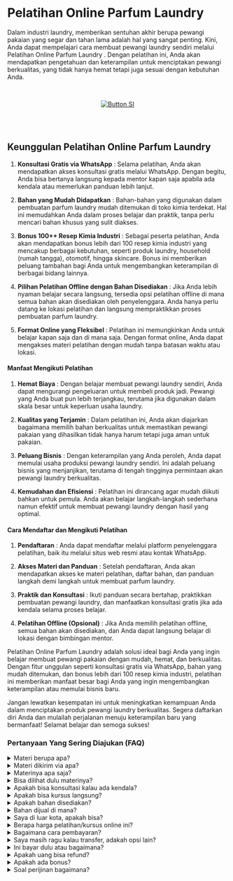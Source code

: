 # Pelatihan Online Parfum Laundry

Dalam industri laundry, memberikan sentuhan akhir berupa pewangi pakaian yang segar dan tahan lama adalah hal yang sangat penting. Kini, Anda dapat mempelajari cara membuat pewangi laundry sendiri melalui Pelatihan Online Parfum Laundry . Dengan pelatihan ini, Anda akan mendapatkan pengetahuan dan keterampilan untuk menciptakan pewangi berkualitas, yang tidak hanya hemat tetapi juga sesuai dengan kebutuhan Anda. 

<br>

<div align = center>
    
[![Button SI]][Link SI]

<br>
<br>
</div>

## Keunggulan Pelatihan Online Parfum Laundry

1. **Konsultasi Gratis via WhatsApp** :
Selama pelatihan, Anda akan mendapatkan akses konsultasi gratis melalui WhatsApp. Dengan begitu, Anda bisa bertanya langsung kepada mentor kapan saja apabila ada kendala atau memerlukan panduan lebih lanjut.

2. **Bahan yang Mudah Didapatkan** :
Bahan-bahan yang digunakan dalam pembuatan parfum laundry mudah ditemukan di toko kimia terdekat. Hal ini memudahkan Anda dalam proses belajar dan praktik, tanpa perlu mencari bahan khusus yang sulit diakses.

3. **Bonus 100++ Resep Kimia Industri** :
Sebagai peserta pelatihan, Anda akan mendapatkan bonus lebih dari 100 resep kimia industri yang mencakup berbagai kebutuhan, seperti produk laundry, household (rumah tangga), otomotif, hingga skincare. Bonus ini memberikan peluang tambahan bagi Anda untuk mengembangkan keterampilan di berbagai bidang lainnya.

4. **Pilihan Pelatihan Offline dengan Bahan Disediakan** :
Jika Anda lebih nyaman belajar secara langsung, tersedia opsi pelatihan offline di mana semua bahan akan disediakan oleh penyelenggara. Anda hanya perlu datang ke lokasi pelatihan dan langsung mempraktikkan proses pembuatan parfum laundry.

5. **Format Online yang Fleksibel** :
Pelatihan ini memungkinkan Anda untuk belajar kapan saja dan di mana saja. Dengan format online, Anda dapat mengakses materi pelatihan dengan mudah tanpa batasan waktu atau lokasi.


#### Manfaat Mengikuti Pelatihan

1. **Hemat Biaya** :
Dengan belajar membuat pewangi laundry sendiri, Anda dapat mengurangi pengeluaran untuk membeli produk jadi. Pewangi yang Anda buat pun lebih terjangkau, terutama jika digunakan dalam skala besar untuk keperluan usaha laundry.

2. **Kualitas yang Terjamin** :
Dalam pelatihan ini, Anda akan diajarkan bagaimana memilih bahan berkualitas untuk memastikan pewangi pakaian yang dihasilkan tidak hanya harum tetapi juga aman untuk pakaian.

3. **Peluang Bisnis** :
Dengan keterampilan yang Anda peroleh, Anda dapat memulai usaha produksi pewangi laundry sendiri. Ini adalah peluang bisnis yang menjanjikan, terutama di tengah tingginya permintaan akan pewangi laundry berkualitas.

4. **Kemudahan dan Efisiensi** :
Pelatihan ini dirancang agar mudah diikuti bahkan untuk pemula. Anda akan belajar langkah-langkah sederhana namun efektif untuk membuat pewangi laundry dengan hasil yang optimal.


#### Cara Mendaftar dan Mengikuti Pelatihan

1. **Pendaftaran** :
Anda dapat mendaftar melalui platform penyelenggara pelatihan, baik itu melalui situs web resmi atau kontak WhatsApp.

2. **Akses Materi dan Panduan** :
Setelah pendaftaran, Anda akan mendapatkan akses ke materi pelatihan, daftar bahan, dan panduan langkah demi langkah untuk membuat parfum laundry.

3. **Praktik dan Konsultasi** :
Ikuti panduan secara bertahap, praktikkan pembuatan pewangi laundry, dan manfaatkan konsultasi gratis jika ada kendala selama proses belajar.

4. **Pelatihan Offline (Opsional)** :
Jika Anda memilih pelatihan offline, semua bahan akan disediakan, dan Anda dapat langsung belajar di lokasi dengan bimbingan mentor.



Pelatihan Online Parfum Laundry adalah solusi ideal bagi Anda yang ingin belajar membuat pewangi pakaian dengan mudah, hemat, dan berkualitas. Dengan fitur unggulan seperti konsultasi gratis via WhatsApp, bahan yang mudah ditemukan, dan bonus lebih dari 100 resep kimia industri, pelatihan ini memberikan manfaat besar bagi Anda yang ingin mengembangkan keterampilan atau memulai bisnis baru.

Jangan lewatkan kesempatan ini untuk meningkatkan kemampuan Anda dalam menciptakan produk pewangi laundry berkualitas. Segera daftarkan diri Anda dan mulailah perjalanan menuju keterampilan baru yang bermanfaat! Selamat belajar dan semoga sukses!

### Pertanyaan Yang Sering Diajukan (FAQ)
<details>
<summary>Materi berupa apa?</summary>
Materi berupa file video dan teks.
</details>
<details>
<summary>Materi dikirim via apa?</summary>
Materi dikirim via Whatsapp atau email.
</details>
<details>
<summary>Materinya apa saja?</summary>
Materi sesuai dengan judul dan deskripsi.
</details>
<details>
<summary>Bisa dilihat dulu materinya?</summary>
Sudah dijelaskan materi sesuai dengan judul dan deskripsi. Kalau Anda ingin tahu resep lengkap, Anda transaksi dulu baru diberikan materi. 
</details>
<details>
<summary>Apakah bisa konsultasi kalau ada kendala?</summary>
Bisa nanti via Whatsapp terkait materi yang diikuti.
</details>
<details>
<summary>Apakah bisa kursus langsung?</summary>
Bisa. Anda bisa ke Workshop di Jakarta, Bogor, atau Purwokerto.
</details>
<details>
<summary>Apakah bahan disediakan?</summary>
Iya bila ikuti kursus langsung (offline). Bahan dan hasil praktek nanti bisa dibawa pulang
</details>
<details>
<summary>Bahan dijual di mana?</summary>
Bahan bisa dibeli di toko kimia terdekat atau via marketplace.
</details>
<details>
<summary>Saya di luar kota, apakah bisa?</summary>
Anda bisa mengikuti via online atau datang ke workshop. Kami bisa juga datang ke lokasi Anda. Kursus pelatihan ini juga bisa diajarkan online di kota atau kabupaten berikut:
Banda Aceh, Bener Meriah, Bireun, Gayo Lues, Langsa, Lhokseumawe, Nagan Raya, Pidie, Sabang, Simeulue, Subulussalam, Badung, Bangli, Buleleng, Denpasar, Gianyar, Jembrana, Karangasem, Klungkung, Tabanan, Cilegon, Lebak, Pandeglang, Serang, Tangerang, Bengkulu, Kaur, Kepahiang, Lebong, Mukomuko, Rejang Lebong, Seluma, Bantul, Gunungkidul, Kulon Progo, Sleman, Yogyakarta, Jakarta, Kepulauan Seribu, Boalemo, Bone Bolango, Gorontalo, Pohuwato, Batanghari, Bungo, Jambi, Kerinci, Merangin, Muaro Jambi, Sarolangun, Sungai Penuh, Tanjung Jabung, Tebo, Bandung, Banjar, Bekasi, Bogor, Ciamis, Cimahi, Cirebon, Depok, Garut, Indramayu, Karawang, Kuningan, Majalengka, Pangandaran, Purwakarta, Subang, Sukabumi, Sumedang, Tasikmalaya, Banjarnegara, Banyumas, Batang, Blora, Boyolali, Brebes, Cilacap, Demak, Grobogan, Jepara, Karanganyar, Kebumen, Kendal, Klaten, Kudus, Magelang, Pati, Pekalongan, Pemalang, Purbalingga, Purworejo, Rembang, Salatiga, Semarang, Sukoharjo, Surakarta (Solo), Tegal, Temanggung, Wonogiri, Wonosobo, Bangkalan, Banyuwangi, Batu, Blitar, Bojonegoro, Bondowoso, Gresik, Jember, Jombang, Kediri, Lamongan, Lumajang, Madiun, Magetan, Malang, Mojokerto, Nganjuk, Ngawi, Pacitan, Pamekasan, Pasuruan, Ponorogo, Probolinggo, Sampang, Sidoarjo, Situbondao, Sumenep, Surabaya, Trenggalek, Tuban, Tulungagung, Bengkayang, Kapuas Hulu, Kayong Utara, Ketapang, Kubu Raya, Landak, Melawi, Mempawah, Pontianak, Sambas, Sanggau, Sekadau, Singkaawang, Sintang, Balangan, Banjar, Banjarbaru, Banjarmasin, Barito Kuala, Hulu Sungai, Kotabaru, Tabalang, Tanah Bumbu, Tanah Laut, Tapin, Barito, Gunung Mas, Kapuas, Katingan, Kotawaringin, Lamandau, Murung Raya, Palangka Raya, Pulau Pisau, Seruyan, Sukamara, Balikpapan, Berau, Bontang, Kutai, Kutai Kartanegara, Mahakam Ulu, Paser, Penajam paser Utara, Samarinda, Bulungan, Malinau, Nunukan, Tana Tidung, Tarakan, Bangka, Belitung, Pangkalpinang, Batam, Bintan, Karimun, Anambas, Lingga, Natuna, Tanjungpinang, Bandar Lampung, Lampung, Mesuji, Metro, Pesawaran, Pesisir Barat, Pringsewu, Tanggamus, Tulang Bawang, Way Kanan, Ambon, Buru, Aru, Tanimbar, Maluku, Seram, Tual, Halmahera, Sula, Morotai, Taliabu, Ternate, Tidore, Bima, Dompu, Lombok, Mataram, Sumbawa, Alor, Belu, Ende, Flores, Kupang, Lembata, Malaka, Manggarai, Nagekeo, Ngada, Rote Ndao, Sabu Raijua, Sikka, Sumba, Timor, Jayapura, Keerom, Yapen. Raya, Mamberamo Raya, Sarmi, Supiori, Waropen, Fakfak, Kaimana, Monokwari, Arfak, Bintuni, Wondama, Maybrat, Raja Ampat, Sorong, Tambrauw, Jayawijaya, Lanny Jaya, Nduga, Bintang, Tolikara, Yahukimo, Yalimo, Asmat, Boven Digoel, Mappi, Merauke, Deiyai, Dogiyai, Intan Jaya, Mimika, Nabire, Paniai, Puncak, Bengkalis, Dumai, Indragiri, Kampar, Meranti, Kuantan Singingi, Pekanbaru, Pelalawan, Rokan Hilir, Rokan Hulu, Siak, Majene, Mamasa, Mamuju, Pasangkayu, Polewali Mandar, Bantaeng, Barru, Bone, Bulukumba, Enrekang, Gowa, Janeponto, Selayar, Luwu, Makassar, Maros, Palopo, Pangkajene Dan Kepulauan, Parepare, Pinrang, Sidenreng Rappang, Sinjai, Soppeng, Takalar, Tana Toraja, Toraja, Wajo, Banggai, Buol, Donggala, Morowali, Palu, Parigi Moutong, Poso, Sogi, Tojo Una Una, Tolitoli, Baubau, Bombana, Buton, Kendari, Kolaka, Konawe, Muna, Wakatobi, Bitung, Bolaang Mongondow, Sangihe, Siau Tagulandang Biaro, Kotamobagu, Manado, Minahasa, Tomohon, Agam, Bukittinggi, Dharmasraya, Mentawai, Lima Puluh Kota, Padang, Padang Panjang, Padang Pariaman, Pariaman, Pasaman, Paykumbuh, Pesisir Selatan, Sawahlunto, Sijunjung, Solok, Tanah Datar, Banyuasin, Empat Lawang, Lahat, Lubuklinggau, Muara Enim, Musi Banyuasin, Musi Rawas, Ogan Ilir, Ogan Komering Ilir, Ogan Komering Ulu, Pagaralam, Palembang, Penukal Abab Lematang Ilir, Prabumulih, Asahan, Batu Bara, Binjai, Dairi, Deli Serdang, Gunungsitoli, Humbang Hasundutan, Karo, Labuhanbatu, Langkat, Mandailing Natal, Medan, Nias, Padang Lawas, Padangsidimpuan, Pematangsiantar, Pakpak Bharat, Samosir, Serdang Bedagai, Sibolga, Simalungun, Tanjungbalai, Tapanuli, Tebing Tinggi, dan Toba.
</details>
<details>
<summary>Berapa harga pelatihan/kursus online ini?</summary>
Harga Rp 375000 per materi.
</details>
<details>
<summary>Bagaimana cara pembayaran?</summary>
Via transfer bank. Pastikan kirim tanda bukti ya.
</details>
<details>
<summary>Saya masih ragu kalau transfer, adakah opsi lain?</summary>
Bisa ikuti pelatihan offline atau datang langsung, kalau online bisa via pihak ketiga seperti di Ratakan tapi tidak mendapat support konsultasi karena biaya admin tinggi yakni 35%. Anda tetap mendapatkan materi yang cukup dan bonus.
</details>
<details>
<summary>Ini bayar dulu atau bagaimana?</summary>
Kalau akan mengikuti pelatihan offline atau ketemuan maka wajib DP 35% atau bayar full/penuh. Harga pelatihan offline berbeda ya dengan pelatihan online. Sedangkan kalau ingin mengikuti pelatihan online harus bayar full baru dapatkan materi.
</details>
<details>
<summary>Apakah uang bisa refund?</summary>
Tidak bisa. Uang tidak bisa dikembalikan dengan alasan apapun. 
</details>
<details>
<summary>Apakah ada bonus?</summary>
Iya. Bonus 100++ resep kimia industri tentang laundry, household, otomotif, dan skincare.
</details>
<details>
<summary>Soal perijinan bagaimana?</summary>
Anda bisa urus sendiri terkait perijinan di daerah masing-masing. Di sini hanya membuka pelatihan atau kursus.
</details>
    
<!---------------------------------[ Bagian Single Image ]---------------------------------->

[Button SI]: https://ratakan.com/uploads/prd-c37c2ec837.png
[Link SI]: #
